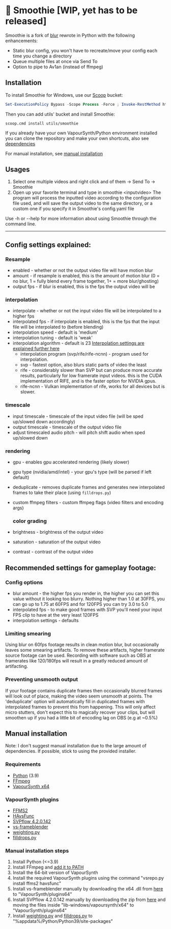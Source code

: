 
# 🍹 Smoothie [WIP, yet has to be released]

Smoothie is a fork of [blur](https://github.com/f0e/blur) rewrote in Python with the following enhancements:
* Static blur config, you won't have to recreate/move your config each time you change a directory
* Queue multiple files at once via Send To
* Option to pipe to Av1an (instead of ffmpeg)

## Installation
To install Smoothie for Windows, use our [Scoop](https://github.com/ScoopInstaller/Scoop) bucket:

```powershell
Set-ExecutionPolicy Bypass -Scope Process -Force ; Invoke-RestMethod https://get.scoop.sh | Invoke-Expression
```

Then you can add utils' bucket and install Smoothie:
```
scoop.cmd install utils/smoothie
```

If you already have your own VapourSynth/Python environment installed you can clone the repository and make your own shortcuts, also see [dependencies](#dependencies)

For manual installation, see [manual installation](#manual-installation)

## Usages
1. Select one multiple videos and right click and of them -> Send To -> Smoothie
2. Open up your favorite terminal and type in smoothie \<inputvideo>
The program will process the inputted video according to the configuration file used, and will save the output video to the same directory, or a custom one if you specify it in Smoothie's config.yaml file

Use -h or --help for more information about using Smoothie through the command line.

***

## Config settings explained:
### Resample
- enabled - whether or not the output video file will have motion blur
- amount - if resample is enabled, this is the amount of motion blur (0 = no blur, 1 = fully blend every frame together, 1+ = more blur/ghosting)
- output fps - if blur is enabled, this is the fps the output video will be
### interpolation
- interpolate - whether or not the input video file will be interpolated to a higher fps
- interpolated fps - if interpolate is enabled, this is the fps that the input file will be interpolated to (before blending)
- interpolation speed - default is 'medium'
- interpolation tuning - default is 'weak'
- interpolation algorithm - default is 23
  [Interpolation settings are explained further here](https://www.spirton.com/uploads/InterFrame/InterFrame2.html)
  - interpolation program (svp/rife/rife-ncnn) - program used for interpolation.
  - svp - fastest option, also blurs static parts of video the least
  - rife - considerably slower than SVP but can produce more accurate results, particularly for low framerate input videos. this is the CUDA implementation of RIFE, and is the faster option for NVIDIA gpus.
  - rife-ncnn - Vulkan implementation of rife, works for all devices but is slower.

### timescale
- input timescale - timescale of the input video file (will be sped up/slowed down accordingly)
- output timescale - timescale of the output video file
- adjust timescaled audio pitch - will pitch shift audio when sped up/slowed down

### rendering
- gpu - enables gpu accelerated rendering (likely slower)
- gpu type (nvidia/amd/intel) - your gpu's type (will be parsed if left default)
- deduplicate - removes duplicate frames and generates new interpolated frames to take their place (using ``filldrops.py``)
- custom ffmpeg filters - custom ffmpeg flags (video filters and encoding args)
  
  ### color grading
- brightness - brightness of the output video
- saturation - saturation of the output video
- contrast - contrast of the output video

## Recommended settings for gameplay footage:
### Config options
- blur amount - the higher fps you render in, the higher you can set this value without it looking too blurry. Nothing higher than 1.0 at 30FPS, you can go up to 1.75 at 60FPS and for 120FPS you can try 3.0 to 5.0
- interpolated fps - to make good frames with SVP you'll need your input FPS clip to have at the very least 120FPS
- interpolation settings - defaults

### Limiting smearing
Using blur on 60fps footage results in clean motion blur, but occasionally leaves some smearing artifacts. To remove these artifacts, higher framerate source footage can be used. Recording with software such as OBS at framerates like 120/180fps will result in a greatly reduced amount of artifacting.

### Preventing unsmooth output
If your footage contains duplicate frames then occasionally blurred frames will look out of place, making the video seem unsmooth at points. The 'deduplicate' option will automatically fill in duplicated frames with interpolated frames to prevent this from happening. This will only affect micro stutters, don't expect this to magically recover your clips, but will smoothen up if you had a little bit of encoding lag on OBS (e.g at ~0.5%)

## Manual installation
Note: I don't suggest manual installation due to the large amount of dependencies. If possible, stick to using the provided installer.

### Requirements
- [Python](https://www.python.org/downloads) (3.9)
- [FFmpeg](https://ffmpeg.org/download.html)
- [VapourSynth x64](https://www.vapoursynth.com)

### VapourSynth plugins
- [FFMS2](https://github.com/FFMS/ffms2)
- [HAvsFunc](https://github.com/HomeOfVapourSynthEvolution/havsfunc)
- [SVPflow 4.2.0.142](https://web.archive.org/web/20190322064557/http://www.svp-team.com/files/gpl/svpflow-4.2.0.142.zip)
- [vs-frameblender](https://github.com/f0e/vs-frameblender)
- [weighting.py](https://github.com/couleur-tweak-tips/Smoothie/blob/master/plugins/weighting.py)
- [filldrops.py](https://github.com/couleur-tweak-tips/Smoothie/blob/master/plugins/filldrops.py)

### Manual installation steps

1. Install Python (<=3.9)
2. Install FFmpeg and [add it to PATH](https://www.wikihow.com/Install-FFmpeg-on-Windows)
3. Install the 64-bit version of VapourSynth
4. Install the required VapourSynth plugins using the command "vsrepo.py install ffms2 havsfunc"
5. Install vs-frameblender manually by downloading the x64 .dll from [here](https://github.com/f0e/vs-frameblender/releases/latest) to "VapourSynth/plugins64"
6. Install SVPflow 4.2.0.142 manually by downloading the zip from [here](https://web.archive.org/web/20190322064557/http://www.svp-team.com/files/gpl/svpflow-4.2.0.142.zip) and moving the files inside "lib-windows/vapoursynth/x64" to "VapourSynth/plugins64"
7. Install [weighting.py](https://raw.githubusercontent.com/couleur-tweak-tips/smoothie/master/plugins/weighting.py) and [filldrops.py](https://github.com/couleur-tweak-tips/smoothie/blob/master/plugins/filldrops.py) to "%appdata%/Python/Python39/site-packages"

